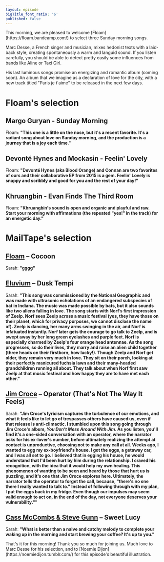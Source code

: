 ```yaml
---
layout: episode
bigTitle_font_ratio: '6'
published: false
---
```

<p id="introduction">This morning, we are pleased to welcome [Floam](https://floam.bandcamp.com/) to select three Sunday morning songs. 

Marc Desse, a French singer and musician, mixes hedonist texts with a laid-back style, creating spontaneously a warm and languid sound. If you listen carefully, you should be able to detect pretty easily some influences from bands like Aline or Taxi Girl.

His last luminous songs promise an energizing and romantic album (coming soon). An album that we imagine as a declaration of love for the city, with a new track titled "Paris je t'aime" to be released in the next few days.
</p>

# Floam's selection

## Margo Guryan - Sunday Morning
Floam: **"**This one is a little on the nose, but it's a recent favorite. It's a radiant song about love on Sunday morning, and the production is a journey that is a joy each time.**"**

## Devonté Hynes and Mockasin - Feelin' Lovely

Floam: **"**Devonté Hynes (aka Blood Orange) and Connan are two favorites of ours and their collaborative EP from 2015 is a gem. Feelin' Lovely is snappy and scribbly and good for you and the rest of your day!**"** 

## Khruangbin - Evan Finds The Third Room
Floam: **"**Khruangbin's sound is open and organic and playful and raw. Start your morning with affirmations (the repeated "yes!" in the track) for an energetic day.**"**

# MailTape's selection

## [Floam](https://www.instagram.com/marc.desse/) – Cocoon
Sarah: **"**gggg**"**

## [Eluvium](https://lauramarling.bandcamp.com/) – Dusk Tempi
Sarah: **"**This song was commissioned by the National Geographic and was made with ultrasonic echolations of an endangered subspecies of bat in Indiana. 
The music was made possible by bats, but it also sounds like two aliens falling in love. The song starts with Norf’s first impression of Zeelp. Norf sees Zeelp across a music festival (yes, they have those on their planet, which for privacy purposes, we cannot disclose the name of). Zeelp is dancing, her many arms swinging in the air, and Norf is infatuated instantly. Norf later gets the courage to go talk to Zeelp, and is swept away by her long green eyelashes and purple feet. Norf is especially charmed by Zeelp's four orange head antennae. As the song progresses, so do their lives, they marry and raise an alien child together (three heads on their firstborn, how lucky!). Though Zeelp and Norf get older, they remain very much in love. They sit on their porch, looking at their perfectly manicured fuchsia lawn and their many-headed grandchildren running all about. They talk about when Norf first saw Zeelp at that music festival and how happy they are to have met each other.**"**

## [Jim Croce](http://jimcroce.com/) – Operator (That's Not The Way It Feels)
Sarah: **"**Jim Croce's lyricism captures the turbulence of our emotions, and what it feels like to let go of trespasses others have caused us, even if that release is anti-climactic. I stumbled upon this song going through Jim Croce's album, _You Don't Mess Around With Jim_. As you listen, you'll find it's a one-sided conversation with an operator, where the narrator asks for his ex-lover's number, before ultimately realizing the attempt at contact is unproductive, choosing not to make any call at all. Weeks ago, I wanted to egg my ex-boyfriend's house. I got the eggs, a getaway car, and I was all set to go. I believed that in egging his house, he would understand that I'd been hurt by him during the relationship. I craved his recognition, with the idea that it would help my own healing. This phenomenon of wanting to be seen and heard by those that hurt us is puzzling, and it's one that Jim Croce explores here. Ultimately, the narrator tells the operator to forget the call, because, "there's no one there I really wanted to talk to." Instead of following through with my plan, I put the eggs back in my fridge. Even though our impulses may seem valid enough to act on, in the end of the day, not everyone deserves your vulnerability."**"**

## [Cass McCombs & Steve Gunn](https://cassmccombs.bandcamp.com/) – Sweet Lucy
Sarah: **"**What is better than a naive and catchy melody to complete your waking up in the morning and start brewing your coffee? It's up to you.**"**


<p id="outroduction">That's it for this morning! Thank you so much for joining us. Much love to Marc Desse for his  selection, and to [Noemie Dijon](https://noemiedijon.tumblr.com/) for this episode's beautiful illustration.</p>
